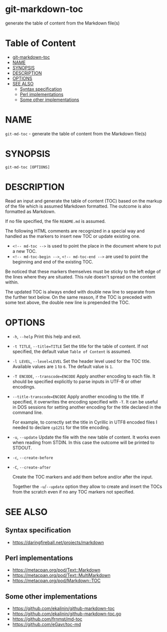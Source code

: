 # git-markdown-toc

generate the table of content from the Markdown file(s)

<!-- md-toc-begin -->
# Table of Content
* [git-markdown-toc](#git-markdown-toc)
* [NAME](#name)
* [SYNOPSIS](#synopsis)
* [DESCRIPTION](#description)
* [OPTIONS](#options)
* [SEE ALSO](#see-also)
  * [Syntax specification](#syntax-specification)
  * [Perl implementations](#perl-implementations)
  * [Some other implementations](#some-other-implementations)
<!-- md-toc-end -->

# NAME

`git-md-toc` - generate the table of content from the Markdown file(s)

# SYNOPSIS

```
git-md-toc [OPTIONS]
```

# DESCRIPTION

Read an input and generate the table of content (TOC) based on the
markup of the file which is assumed Markdown formatted. The outcome is
also formatted as Markdown.

If no file specified, the file `README.md` is assumed.

The following HTML comments are recognized in a special way and handled
as the markers to insert new TOC or update existing one.

* `<!-- md-toc -->`
  is used to point the place in the document where to put a new TOC.
* `<!-- md-toc-begin -->`, `<!-- md-toc-end -->`
  are used to point the beginning and end of the existing TOC.

Be noticed that these markers themselves must be sticky to the left edge
of the lines where they are situated. This rule doesn't spread on the
content within.

The updated TOC is always ended with double new line to separate from
the further text below. On the same reason, if the TOC is preceded with
some text above, the double new line is prepended the TOC.

# OPTIONS

* `-h`, `--help`
  Print this help and exit.

* `-t TITLE`, `--title=TITLE`
  Set the title for the table of content. If not specified, the default
  value `Table of Content` is assumed.

* `-l LEVEL`, `--level=LEVEL`
  Set the header level used for the TOC title. Available values are `1`
  to `6`. The default value is `1`.

* `-T ENCODE`, `--transcode=ENCODE`
  Apply another encoding to each file. It should be specified explicitly to
  parse inputs in UTF-8 or other encodings.

* `--title-transcode=ENCODE`
  Apply another encoding to the title. If specified, it overwrites the
  encoding specified with `-T`. It can be useful in DOS sessions for
  setting another encoding for the title declared in the command line.

  For example, to correctly set the title in Cyrillic in UTF8 encoded
  files I needed to declare `cp1251` for the title encoding.

* `-u`, `--update`
  Update the file with the new table of content. It works even when reading
  from STDIN. In this case the outcome will be printed to STDOUT.

* `-c`, `--create-before`
* `-C`, `--create-after`

  Create the TOC markers and add them before and/or after the input.

  Together the `-u`/`--update` option they allow to create and insert
  the TOCs from the scratch even if no any TOC markers not specified.

# SEE ALSO

## Syntax specification

* https://daringfireball.net/projects/markdown

## Perl implementations

* https://metacpan.org/pod/Text::Markdown
* https://metacpan.org/pod/Text::MultiMarkdown
* https://metacpan.org/pod/Markdown::TOC

## Some other implementations

* https://github.com/ekalinin/github-markdown-toc
* https://github.com/ekalinin/github-markdown-toc.go
* https://github.com/frnmst/md-toc
* https://github.com/eGavr/toc-md

